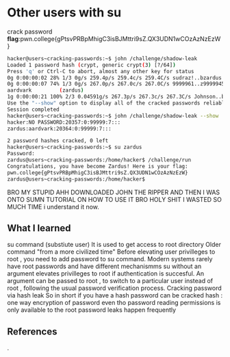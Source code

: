# Other users with su  
crack password
**flag**:pwn.college{gPtsvPRBpMhigC3isBJMttri9sZ.QX3UDN1wCOzAzNzEzW}






```bash
hacker@users~cracking-passwords:~$ john /challenge/shadow-leak
Loaded 1 password hash (crypt, generic crypt(3) [?/64])
Press 'q' or Ctrl-C to abort, almost any other key for status
0g 0:00:00:02 28% 1/3 0g/s 259.4p/s 259.4c/s 259.4C/s sudraz!..bzardus
0g 0:00:00:07 74% 1/3 0g/s 267.0p/s 267.0c/s 267.0C/s 9999961..z9999945
aardvark         (zardus)
1g 0:00:00:21 100% 2/3 0.04591g/s 267.3p/s 267.3c/s 267.3C/s Johnson..buzz
Use the "--show" option to display all of the cracked passwords reliably
Session completed
hacker@users~cracking-passwords:~$ john /challenge/shadow-leak --show
hacker:NO PASSWORD:20357:0:99999:7:::
zardus:aardvark:20364:0:99999:7:::

2 password hashes cracked, 0 left
hacker@users~cracking-passwords:~$ su zardus
Password: 
zardus@users~cracking-passwords:/home/hacker$ /challenge/run
Congratulations, you have become Zardus! Here is your flag:
pwn.college{gPtsvPRBpMhigC3isBJMttri9sZ.QX3UDN1wCOzAzNzEzW}
zardus@users~cracking-passwords:/home/hacker$ 

```
BRO MY STUPID AHH DOWNLOADED JOHN THE RIPPER AND THEN I WAS ONTO SUMN TUTORIAL ON HOW TO USE IT BRO HOLY SHIT I WASTED SO MUCH TIME 
i understand it now.
## What I learned
su command (substiute user)
It is used to get access to root directory
Older command "from a more civilized time"
Before elevating user privilleges to root , you need to add password to su command.
Modern systems rarely have root passwords and have different mechanismms
su without an argument elevates privilleges to root if authentication is succesful.
An argument can be passed to root , to switch to a particular user instead of root , following the usual password verification process.
Cracking password via hash leak
So in short if you have a hash password can be cracked
hash : one way encryption of password
even tho password reading permissions is only available to the root password leaks happen frequently
## References 
.